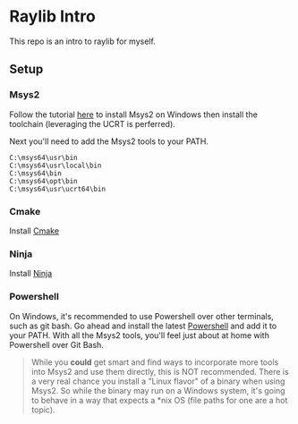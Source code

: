 # Raylib Intro

This repo is an intro to raylib for myself.

## Setup

### Msys2

Follow the tutorial [here](https://code.visualstudio.com/docs/cpp/config-mingw) to install Msys2 on Windows then install the toolchain (leveraging the UCRT is perferred).

Next you'll need to add the Msys2 tools to your PATH.

```
C:\msys64\usr\bin
C:\msys64\usr\local\bin
C:\msys64\bin
C:\msys64\opt\bin
C:\msys64\usr\ucrt64\bin
```

### Cmake

Install [Cmake](https://cmake.org/download/)

### Ninja

Install [Ninja](https://github.com/ninja-build/ninja/wiki/Pre-built-Ninja-packages)

### Powershell

On Windows, it's recommended to use Powershell over other terminals, such as git bash. Go ahead and install the latest [Powershell](https://learn.microsoft.com/en-us/powershell/scripting/whats-new/migrating-from-windows-powershell-51-to-powershell-7?view=powershell-7.5) and add it to your PATH. With all the Msys2 tools, you'll feel just about at home with Powershell over Git Bash.

> While you **could** get smart and find ways to incorporate more tools into Msys2 and use them directly, this is NOT recommended. There is a very real chance you install a "Linux flavor" of a binary when using Msys2. So while the binary may run on a Windows system, it's going to behave in a way that expects a *nix OS (file paths for one are a hot topic).